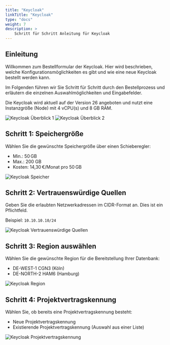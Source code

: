 ```yaml
---
title: "Keycloak"
linkTitle: "Keycloak"
type: "docs"
weight: 7
description: >
    Schritt für Schritt Anleitung für Keycloak
---
```


## Einleitung

Willkommen zum Bestellformular der Keycloak. Hier wird beschrieben, welche Konfigurationsmöglichkeiten es gibt und wie eine neue Keycloak bestellt werden kann.

Im Folgenden führen wir Sie Schritt für Schritt durch den Bestellprozess und erläutern die einzelnen Auswahlmöglichkeiten und Eingabefelder.

Die Keycloak wird aktuell auf der Version 26 angeboten und nutzt eine Instanzgröße (Node) mit 4 vCPU(s) und 8 GB RAM.

![Keycloak Überblick 1](../img/keycloak-overview1.png)
![Keycloak Überblick 2](../img/keycloak-overview2.png)

## Schritt 1: Speichergröße

Wählen Sie die gewünschte Speichergröße über einen Schieberegler:

- Min.: 50 GB
- Max.: 200 GB
- Kosten: 14,30 €/Monat pro 50 GB

![Keycloak Speicher](../img/keycloak-storage.png)

## Schritt 2: Vertrauenswürdige Quellen

Geben Sie die erlaubten Netzwerkadressen im CIDR-Format an.
Dies ist ein Pflichtfeld.

Beispiel:
`10.10.10.10/24`

![Keycloak Vertrauenswürdige Quellen](../img/keycloak-sources.png)

## Schritt 3: Region auswählen

Wählen Sie die gewünschte Region für die Bereitstellung Ihrer Datenbank:

- DE-WEST-1 CGN3 (Köln)
- DE-NORTH-2 HAM6 (Hamburg)

![Keycloak Region](../img/keycloak-regions.png)

## Schritt 4: Projektvertragskennung

Wählen Sie, ob bereits eine Projektvertragskennung besteht:

- Neue Projektvertragskennung
- Existierende Projektvertragskennung (Auswahl aus einer Liste)

![Keycloak Projektvertragskennung](../img/keycloak-existing-project.png)
